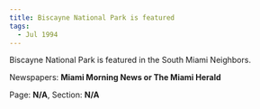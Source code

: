 ```yaml
---  
title: Biscayne National Park is featured  
tags:  
  - Jul 1994  
---  
```

  
Biscayne National Park is featured in the South Miami Neighbors.  
  
Newspapers: **Miami Morning News or The Miami Herald**  
  
Page: **N/A**, Section: **N/A** 
